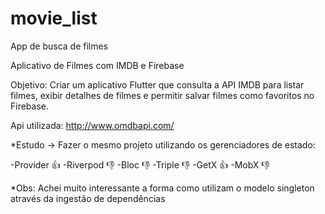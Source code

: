 # movie_list

App de busca de filmes

Aplicativo de Filmes com IMDB e Firebase 

Objetivo: Criar um aplicativo Flutter que consulta a API IMDB
para listar filmes, exibir detalhes de filmes e permitir salvar filmes como favoritos no Firebase.


Api utilizada: http://www.omdbapi.com/


*Estudo -> Fazer o mesmo projeto utilizando os gerenciadores de estado:

-Provider 👍
-Riverpod 👎
-Bloc 👎
-Triple 👎
-GetX 👍
-MobX 👎


*Obs: Achei muito interessante a forma como utilizam o modelo singleton através da ingestão de dependências

